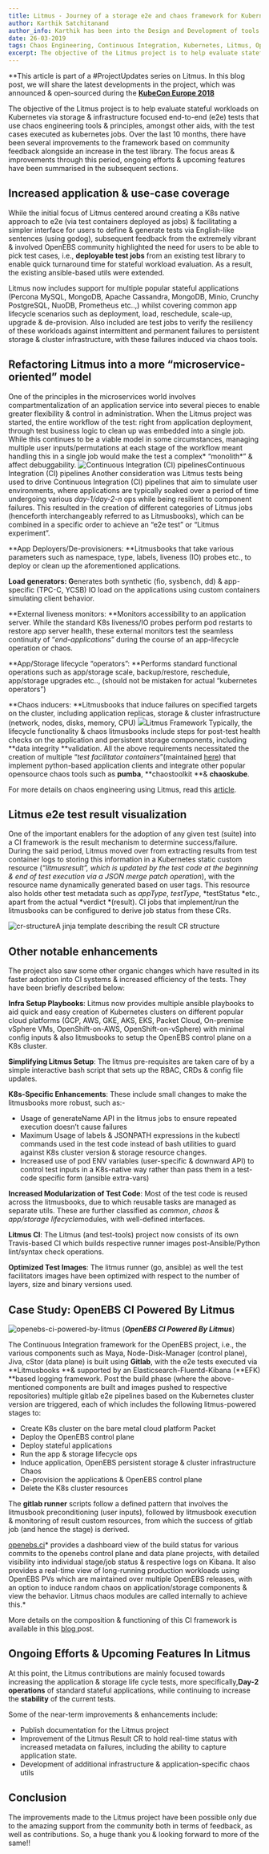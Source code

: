 ```yaml
---
title: Litmus - Journey of a storage e2e and chaos framework for Kubernetes
author: Karthik Satchitanand
author_info: Karthik has been into the Design and Development of tools for infrastructure as code, software testing performance & benchmarking & chaos engineering.
date: 26-03-2019
tags: Chaos Engineering, Continuous Integration, Kubernetes, Litmus, OpenEBS
excerpt: The objective of the Litmus project is to help evaluate stateful workloads on Kubernetes via storage & infrastructure focused end-to-end (e2e) tests that use chaos engineering tools & principles
---
```


**This article is part of a #ProjectUpdates series on Litmus. In this blog post, we will share the latest developments in the project, which was announced & open-sourced during the **[KubeCon Europe 2018](https://blog.openebs.io/litmus-release-a-chaos-monkey-on-your-kubernetes-stateful-workloads-6345e01b637d)**

The objective of the Litmus project is to help evaluate stateful workloads on Kubernetes via storage & infrastructure focused end-to-end (e2e) tests that use chaos engineering tools & principles, amongst other aids, with the test cases executed as kubernetes jobs. Over the last 10 months, there have been several improvements to the framework based on community feedback alongside an increase in the test library. The focus areas & improvements through this period, ongoing efforts & upcoming features have been summarised in the subsequent sections.

## Increased application & use-case coverage

While the initial focus of Litmus centered around creating a K8s native approach to e2e (via test containers deployed as jobs) & facilitating a simpler interface for users to define & generate tests via English-like sentences (using godog), subsequent feedback from the extremely vibrant & involved OpenEBS community highlighted the need for users to be able to pick test cases, i.e., **deployable test jobs** from an existing test library to enable quick turnaround time for stateful workload evaluation. As a result, the existing ansible-based utils were extended.

Litmus now includes support for multiple popular stateful applications (Percona MySQL, MongoDB, Apache Cassandra, MongoDB, Minio, Crunchy PostgreSQL, NuoDB, Prometheus etc..,) whilst covering common app lifecycle scenarios such as deployment, load, reschedule, scale-up, upgrade & de-provision. Also included are test jobs to verify the resiliency of these workloads against intermittent and permanent failures to persistent storage & cluster infrastructure, with these failures induced via chaos tools.

## Refactoring Litmus into a more “microservice-oriented” model

One of the principles in the microservices world involves compartmentalization of an application service into several pieces to enable greater flexibility & control in administration. When the Litmus project was started, the entire workflow of the test: right from application deployment, through test business logic to clean up was embedded into a single job. While this continues to be a viable model in some circumstances, managing multiple user inputs/permutations at each stage of the workflow meant handling this in a single job would make the test a complex* “monolith*” & affect debuggability.
![Continuous Integration (CI) pipelines](https://blog.mayadata.io/hs-fs/hubfs/Blog%20Images-60.png?width=834&amp;name=Blog%20Images-60.png)Continuous Integration (CI) pipelines
Another consideration was Litmus tests being used to drive Continuous Integration (CI) pipelines that aim to simulate user environments, where applications are typically soaked over a period of time undergoing various *day-1/day-2-n* ops while being resilient to component failures. This resulted in the creation of different categories of Litmus jobs (henceforth interchangeably referred to as Litmusbooks), which can be combined in a specific order to achieve an “e2e test” or “Litmus experiment”.

**App Deployers/De-provisioners: **Litmusbooks that take various parameters such as namespace, type, labels, liveness (IO) probes etc., to deploy or clean up the aforementioned applications.

**Load generators: G**enerates both synthetic (fio, sysbench, dd) & app-specific (TPC-C, YCSB) IO load on the applications using custom containers simulating client behavior.

**External liveness monitors: **Monitors accessibility to an application server. While the standard K8s liveness/IO probes perform pod restarts to restore app server health, these external monitors test the seamless continuity of “*end-applications*” during the course of an app-lifecycle operation or chaos.

**App/Storage lifecycle “operators”: **Performs standard functional operations such as app/storage scale, backup/restore, reschedule, app/storage upgrades etc.., (should not be mistaken for actual “kubernetes operators”)

**Chaos inducers: **Litmusbooks that induce failures on specified targets on the cluster, including application replicas, storage & cluster infrastructure (network, nodes, disks, memory, CPU)
![](/content/images/2020/01/litmus-framework.png)Litmus Framework
Typically, the lifecycle functionality & chaos litmusbooks include steps for post-test health checks on the application and persistent storage components, including **data integrity **validation. All the above requirements necessitated the creation of multiple “*test facilitator containers*”(maintained [here](https://github.com/openebs/test-tools)) that implement python-based application clients and integrate other popular opensource chaos tools such as **pumba**, **chaostoolkit **& **chaoskube**.

For more details on chaos engineering using Litmus, read this [article](https://blog.openebs.io/storage-chaos-engineering-with-litmus-an-overview-ef6d8f1e89fd?__hstc=216392137.a909c2d2cc44264c6d1aa717b549f14e.1580153178674.1580153178674.1580153178674.1&amp;__hssc=216392137.1.1580153178674&amp;__hsfp=3765904294).

## Litmus e2e test result visualization

One of the important enablers for the adoption of any given test (suite) into a CI framework is the result mechanism to determine success/failure. During the said period, Litmus moved over from extracting results from test container logs to storing this information in a Kubernetes static custom resource (*“litmusresult”, which is updated by the test code at the beginning & end of test execution via a JSON merge patch operation*), with the resource name dynamically generated based on user tags. This resource also holds other test metadata such as *appType*, *testType*, *testStatus *etc., apart from the actual *verdict *(result). CI jobs that implement/run the litmusbooks can be configured to derive job status from these CRs.

![cr-structure](/pubic/images/blog/cr-structure.png)A jinja template describing the result CR structure

## Other notable enhancements

The project also saw some other organic changes which have resulted in its faster adoption into CI systems & increased efficiency of the tests. They have been briefly described below:

**Infra Setup Playbooks**: Litmus now provides multiple ansible playbooks to aid quick and easy creation of Kubernetes clusters on different popular cloud platforms (GCP, AWS, GKE, AKS, EKS, Packet Cloud, On-premise vSphere VMs, OpenShift-on-AWS, OpenShift-on-vSphere) with minimal config inputs & also litmusbooks to setup the OpenEBS control plane on a K8s cluster.

**Simplifying Litmus Setup**: The litmus pre-requisites are taken care of by a simple interactive bash script that sets up the RBAC, CRDs & config file updates.

**K8s-Specific Enhancements**: These include small changes to make the litmusbooks more robust, such as:-

- Usage of generateName API in the litmus jobs to ensure repeated execution doesn’t cause failures
- Maximum Usage of labels & JSONPATH expressions in the kubectl commands used in the test code instead of bash utilities to guard against K8s cluster version & storage resource changes.
- Increased use of pod ENV variables (user-specific & downward API) to control test inputs in a K8s-native way rather than pass them in a test-code specific form (ansible extra-vars)

**Increased Modularization of Test Code**: Most of the test code is reused across the litmusbooks, due to which reusable tasks are managed as separate utils. These are further classified as *common*, *chaos* & *app/storage lifecycle*modules, with well-defined interfaces.

**Litmus CI**: The Litmus (and test-tools) project now consists of its own Travis-based CI which builds respective runner images post-Ansible/Python lint/syntax check operations.

**Optimized Test Images**: The litmus runner (go, ansible) as well the test facilitators images have been optimized with respect to the number of layers, size and binary versions used.

## Case Study: OpenEBS CI Powered By Litmus

![openebs-ci-powered-by-litmus](/public/images/blog/openebs-ci-powered-by-litmus.png)
(***OpenEBS CI Powered By Litmus***)

The Continuous Integration framework for the OpenEBS project, i.e., the various components such as Maya, Node-Disk-Manager (control plane), Jiva, cStor (data plane) is built using **Gitlab**, with the e2e tests executed via **Litmusbooks **& supported by an Elasticsearch-Fluentd-Kibana (**EFK) **based logging framework. Post the build phase (where the above-mentioned components are built and images pushed to respective repositories) multiple gitlab e2e pipelines based on the Kubernetes cluster version are triggered, each of which includes the following litmus-powered stages to:

- Create K8s cluster on the bare metal cloud platform Packet
- Deploy the OpenEBS control plane
- Deploy stateful applications
- Run the app & storage lifecycle ops
- Induce application, OpenEBS persistent storage & cluster infrastructure Chaos
- De-provision the applications & OpenEBS control plane
- Delete the K8s cluster resources

The **gitlab runner** scripts follow a defined pattern that involves the litmusbook preconditioning (user inputs), followed by litmusbook execution & monitoring of result custom resources, from which the success of gitlab job (and hence the stage) is derived.

[openebs.ci](https://openebs.ci/)* provides a dashboard view of the build status for various commits to the openebs control plane and data plane projects, with detailed visibility into individual stage/job status & respective logs on Kibana. It also provides a real-time view of long-running production workloads using OpenEBS PVs which are maintained over multiple OpenEBS releases, with an option to induce random chaos on application/storage components & view the behavior. Litmus chaos modules are called internally to achieve this.*

More details on the composition & functioning of this CI framework is available in this [blog ](https://blog.openebs.io/a-primer-on-openebs-continuous-integration-b6162243cf86?__hstc=216392137.a909c2d2cc44264c6d1aa717b549f14e.1580153178674.1580153178674.1580153178674.1&amp;__hssc=216392137.1.1580153178674&amp;__hsfp=3765904294)post.

## Ongoing Efforts & Upcoming Features In Litmus

At this point, the Litmus contributions are mainly focused towards increasing the application & storage life cycle tests, more specifically,**Day-2 operations** of standard stateful applications, while continuing to increase the **stability** of the current tests.

Some of the near-term improvements & enhancements include:

- Publish documentation for the Litmus project
- Improvement of the Litmus Result CR to hold real-time status with increased metadata on failures, including the ability to capture application state.
- Development of additional infrastructure & application-specific chaos utils

## Conclusion

The improvements made to the Litmus project have been possible only due to the amazing support from the community both in terms of feedback, as well as contributions. So, a huge thank you & looking forward to more of the same!!
